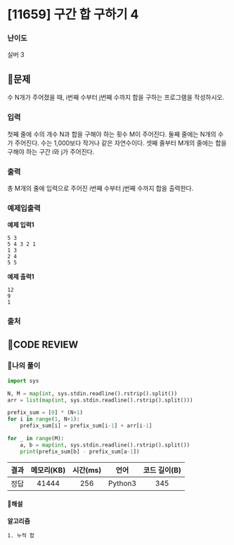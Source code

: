 # [11659] 구간 합 구하기 4

### **난이도**
실버 3
## **📝문제**
수 N개가 주어졌을 때, i번째 수부터 j번째 수까지 합을 구하는 프로그램을 작성하시오.
### **입력**
첫째 줄에 수의 개수 N과 합을 구해야 하는 횟수 M이 주어진다. 둘째 줄에는 N개의 수가 주어진다. 수는 1,000보다 작거나 같은 자연수이다. 셋째 줄부터 M개의 줄에는 합을 구해야 하는 구간 i와 j가 주어진다.
### **출력**
총 M개의 줄에 입력으로 주어진 i번째 수부터 j번째 수까지 합을 출력한다.
### **예제입출력**

**예제 입력1**

```
5 3
5 4 3 2 1
1 3
2 4
5 5
```

**예제 출력1**

```
12
9
1
```

### **출처**

## **🧐CODE REVIEW**

### **🧾나의 풀이**

```python
import sys

N, M = map(int, sys.stdin.readline().rstrip().split())
arr = list(map(int, sys.stdin.readline().rstrip().split()))

prefix_sum = [0] * (N+1)
for i in range(1, N+1):
    prefix_sum[i] = prefix_sum[i-1] + arr[i-1]

for _ in range(M):
    a, b = map(int, sys.stdin.readline().rstrip().split())
    print(prefix_sum[b] - prefix_sum[a-1])
```

결과	| 메모리(KB) |	시간(ms) |	언어 |	코드 길이(B)
:----:|:-----:|:-----:|:-----:|:--------:
정답|41444|256|Python3|345
#### **📝해설**

**알고리즘**
```
1. 누적 합
```
